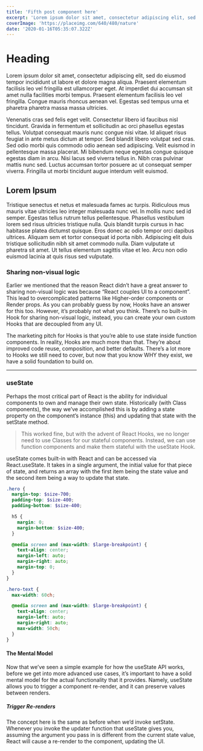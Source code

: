```yaml
---
title: 'Fifth post component here'
excerpt: 'Lorem ipsum dolor sit amet, consectetur adipiscing elit, sed do eiusmod tempor incididunt ut labore et dolore magna aliqua. Praesent elementum facilisis leo vel fringilla est ullamcorper eget. At imperdiet dui accumsan sit amet nulla facilities morbi tempus.'
coverImage: 'https://placeimg.com/640/480/nature'
date: '2020-01-16T05:35:07.322Z'
---
```


# Heading

Lorem ipsum dolor sit amet, consectetur adipiscing elit, sed do eiusmod tempor incididunt ut labore et dolore magna aliqua. Praesent elementum facilisis leo vel fringilla est ullamcorper eget. At imperdiet dui accumsan sit amet nulla facilities morbi tempus. Praesent elementum facilisis leo vel fringilla. Congue mauris rhoncus aenean vel. Egestas sed tempus urna et pharetra pharetra massa massa ultricies.

Venenatis cras sed felis eget velit. Consectetur libero id faucibus nisl tincidunt. Gravida in fermentum et sollicitudin ac orci phasellus egestas tellus. Volutpat consequat mauris nunc congue nisi vitae. Id aliquet risus feugiat in ante metus dictum at tempor. Sed blandit libero volutpat sed cras. Sed odio morbi quis commodo odio aenean sed adipiscing. Velit euismod in pellentesque massa placerat. Mi bibendum neque egestas congue quisque egestas diam in arcu. Nisi lacus sed viverra tellus in. Nibh cras pulvinar mattis nunc sed. Luctus accumsan tortor posuere ac ut consequat semper viverra. Fringilla ut morbi tincidunt augue interdum velit euismod.

## Lorem Ipsum

Tristique senectus et netus et malesuada fames ac turpis. Ridiculous mus mauris vitae ultricies leo integer malesuada nunc vel. In mollis nunc sed id semper. Egestas tellus rutrum tellus pellentesque. Phasellus vestibulum lorem sed risus ultricies tristique nulla. Quis blandit turpis cursus in hac habitasse platea dictumst quisque. Eros donec ac odio tempor orci dapibus ultrices. Aliquam sem et tortor consequat id porta nibh. Adipiscing elit duis tristique sollicitudin nibh sit amet commodo nulla. Diam vulputate ut pharetra sit amet. Ut tellus elementum sagittis vitae et leo. Arcu non odio euismod lacinia at quis risus sed vulputate.

### Sharing non-visual logic

Earlier we mentioned that the reason React didn’t have a great answer to sharing non-visual logic was because “React couples UI to a component”. This lead to overcomplicated patterns like Higher-order components or Render props. As you can probably guess by now, Hooks have an answer for this too. However, it’s probably not what you think. There’s no built-in Hook for sharing non-visual logic, instead, you can create your own custom Hooks that are decoupled from any UI.

The marketing pitch for Hooks is that you’re able to use state inside function components. In reality, Hooks are much more than that. They’re about improved code reuse, composition, and better defaults. There’s a lot more to Hooks we still need to cover, but now that you know WHY they exist, we have a solid foundation to build on.

---

### useState

Perhaps the most critical part of React is the ability for individual components to own and manage their own state. Historically (with Class components), the way we’ve accomplished this is by adding a state property on the component’s instance (this) and updating that state with the setState method.

> This worked fine, but with the advent of React Hooks, we no longer need to use Classes for our stateful components. Instead, we can use function components and make them stateful with the useState Hook.

useState comes built-in with React and can be accessed via React.useState. It takes in a single argument, the initial value for that piece of state, and returns an array with the first item being the state value and the second item being a way to update that state.

```scss
.hero {
  margin-top: $size-700;
  padding-top: $size-400;
  padding-bottom: $size-400;

  h5 {
    margin: 0;
    margin-bottom: $size-400;
  }

  @media screen and (max-width: $large-breakpoint) {
    text-align: center;
    margin-left: auto;
    margin-right: auto;
    margin-top: 0;
  }
}

.hero-text {
  max-width: 60ch;

  @media screen and (max-width: $large-breakpoint) {
    text-align: center;
    margin-left: auto;
    margin-right: auto;
    max-width: 50ch;
  }
}
```

#### The Mental Model

Now that we’ve seen a simple example for how the useState API works, before we get into more advanced use cases, it’s important to have a solid mental model for the actual functionality that it provides. Namely, useState allows you to trigger a component re-render, and it can preserve values between renders.

##### Trigger Re-renders

The concept here is the same as before when we’d invoke setState. Whenever you invoke the updater function that useState gives you, assuming the argument you pass in is different from the current state value, React will cause a re-render to the component, updating the UI.
